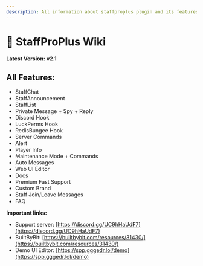 ```yaml
---
description: All information about staffproplus plugin and its features.
---
```


# 🥑 StaffProPlus Wiki

**Latest Version: v2.1**

## All Features:

* StaffChat
* StaffAnnouncement
* StaffList
* Private Message + Spy + Reply
* Discord Hook
* LuckPerms Hook
* RedisBungee Hook
* Server Commands
* Alert
* Player Info
* Maintenance Mode + Commands
* Auto Messages
* Web UI Editor
* Docs
* Premium Fast Support
* Custom Brand
* Staff Join/Leave Messages
* FAQ

**Important links:**

* Support server: [https://discord.gg/UC9hHaUdF7](https://discord.gg/UC9hHaUdF7)
* BuiltByBit: [https://builtbybit.com/resources/31430/](https://builtbybit.com/resources/31430/)
* Demo UI Editor: [https://spp.gggedr.lol/demo](https://spp.gggedr.lol/demo)
